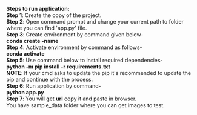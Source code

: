 **Steps to run application:**<br>
**Step 1**:	Create the copy of the project.<br>
**Step 2**: Open command prompt and change your current path to folder where you can find 'app.py' file.<br>
**Step 3**: Create environment by command given below-<br>
**conda create -name <environment name>**<br>
**Step 4**: Activate environment by command as follows-<br>
**conda activate <environment name>**<br>
**Step 5**: Use command below to install required dependencies-<br>
**python -m pip install -r requirements.txt**<br>
**NOTE**: If your cmd asks to update the pip it's recommended to update the pip and continue with the process.<br>
**Step 6**: Run application by command-<br>
**python app.py**<br>
**Step 7**: You will get **url** copy it and paste in browser.<br>
You have sample_data folder where you can get images to test.<br>
